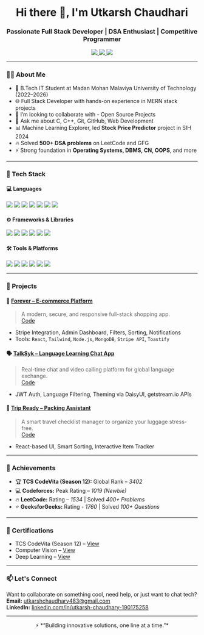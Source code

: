 <h1 align="center">Hi there 👋, I'm Utkarsh Chaudhari</h1>
<h3 align="center">Passionate Full Stack Developer | DSA Enthusiast | Competitive Programmer</h3>

<p align="center">
  <a href="https://www.linkedin.com/in/utkarsh-chaudhary-190175258" target="_blank">
    <img src="https://img.shields.io/badge/LinkedIn-blue?style=for-the-badge&logo=linkedin" />
  </a>
  <a href="mailto:utkarshchaudhary483@gmail.com" target="_blank">
    <img src="https://img.shields.io/badge/Gmail-red?style=for-the-badge&logo=gmail&logoColor=white" />
  </a>
  <a href="https://github.com/utkarshchaudhary30" target="_blank">
    <img src="https://img.shields.io/badge/GitHub-black?style=for-the-badge&logo=github" />
  </a>
</p>

---

### 🧑‍💻 About Me

- 💼 B.Tech IT Student at Madan Mohan Malaviya University of Technology (2022–2026)
- 🌐 Full Stack Developer with hands-on experience in MERN stack projects
- 👯 I’m looking to collaborate with - Open Source Projects
- 💬 Ask me about C, C++, Git, GitHub, Web Development
- 📊 Machine Learning Explorer, led **Stock Price Predictor** project in SIH 2024
- 🔥 Solved **500+ DSA problems** on LeetCode and GFG
- ⚡ Strong foundation in **Operating Systems, DBMS, CN, OOPS**, and more

---

### 🔨 Tech Stack

#### 💻 Languages  
<p align="left">
  <img src="https://img.shields.io/badge/C-00599C?style=flat&logo=c&logoColor=white" />
  <img src="https://img.shields.io/badge/C++-00599C?style=flat&logo=c%2B%2B&logoColor=white" />
  <img src="https://img.shields.io/badge/Python-3776AB?style=flat&logo=python&logoColor=white" />
  <img src="https://img.shields.io/badge/JavaScript-F7DF1E?style=flat&logo=javascript&logoColor=black" />
  <img src="https://img.shields.io/badge/SQL-003B57?style=flat&logo=postgresql&logoColor=white" />
  <img src="https://img.shields.io/badge/HTML5-E34F26?style=flat&logo=html5&logoColor=white" />
  <img src="https://img.shields.io/badge/CSS3-1572B6?style=flat&logo=css3&logoColor=white" />
</p>

#### ⚙️ Frameworks & Libraries  
<p align="left">
  <img src="https://img.shields.io/badge/React-61DAFB?style=flat&logo=react&logoColor=black" />
  <img src="https://img.shields.io/badge/Node.js-339933?style=flat&logo=node.js&logoColor=white" />
  <img src="https://img.shields.io/badge/Express.js-000000?style=flat&logo=express&logoColor=white" />
  <img src="https://img.shields.io/badge/MongoDB-47A248?style=flat&logo=mongodb&logoColor=white" />
  <img src="https://img.shields.io/badge/Tailwind%20CSS-38B2AC?style=flat&logo=tailwind-css&logoColor=white" />
  <img src="https://img.shields.io/badge/Vite-646CFF?style=flat&logo=vite&logoColor=white" />
  
</p>

#### 🛠️ Tools & Platforms  
<p align="left">
  <img src="https://img.shields.io/badge/Git-F05032?style=flat&logo=git&logoColor=white" />
  <img src="https://img.shields.io/badge/GitHub-181717?style=flat&logo=github&logoColor=white" />
  <img src="https://img.shields.io/badge/Postman-FF6C37?style=flat&logo=postman&logoColor=white" />
  <img src="https://img.shields.io/badge/VS%20Code-007ACC?style=flat&logo=visual-studio-code&logoColor=white" />
  <img src="https://img.shields.io/badge/Vercel-000000?style=flat&logo=vercel&logoColor=white" />
  <img src="https://img.shields.io/badge/Render-46E3B7?style=flat&logo=render&logoColor=black" />

</p>

---

### 🌟 Projects

#### 🛒 [Forever – E-commerce Platform](https://e-commerce-frontend-bay-kappa.vercel.app/)
> A modern, secure, and responsive full-stack shopping app.  
> [Code](https://github.com/utkarshchaudhary30/E-commerce_full-stack)

- Stripe Integration, Admin Dashboard, Filters, Sorting, Notifications
- Tools: `React`, `Tailwind`, `Node.js`, `MongoDB`, `Stripe API`, `Toastify`

#### 🗣️ [TalkSyk – Language Learning Chat App](https://videocalling-chatapp-2-39sd.onrender.com)
> Real-time chat and video calling platform for global language exchange.  
> [Code](https://github.com/utkarshchaudhary30/VideoCalling-ChatApp)

- JWT Auth, Language Filtering, Theming via DaisyUI, getstream.io APIs

#### 🎒 [Trip Ready – Packing Assistant](https://trip-ready-assistant.vercel.app/)
> A smart travel checklist manager to organize your luggage stress-free.  
> [Code](https://github.com/utkarshchaudhary30/trip-ready-assistant)

- React-based UI, Smart Sorting, Interactive Item Tracker

---

### 🚀 Achievements

- 🏆 **TCS CodeVita (Season 12):** Global Rank – *3402*
- 💻 **Codeforces:** Peak Rating – *1019 (Newbie)*
- 🔥 **LeetCode:** Rating – *1534* | Solved *400+ Problems*
- ⭐ **GeeksforGeeks:** Rating - *1760* | Solved *100+ Questions*

---

### 📜 Certifications

- TCS CodeVita (Season 12) – [View](https://drive.google.com/file/d/1LMY_g7a9pUVnEUaAwesKdLjQmsxPmNSc/view?usp=sharing)
- Computer Vision – [View](https://drive.google.com/file/d/1R8nWf9NiZq3iGonJ84IvLW9O8JBXt4Wb/view?usp=sharing)
- Deep Learning – [View](https://drive.google.com/file/d/1bbvkCW_oIzQuPf_-veMwFyqg1UvBuQtx/view?usp=sharing)

---

### 📫 Let's Connect

Want to collaborate on something cool, need help, or just want to chat tech?  
**Email:** utkarshchaudhary483@gmail.com  
**LinkedIn:** [linkedin.com/in/utkarsh-chaudhary-190175258](https://www.linkedin.com/in/utkarsh-chaudhary-190175258)

---

<div align="center">
  ⚡️ *“Building innovative solutions, one line at a time.”*
</div>
